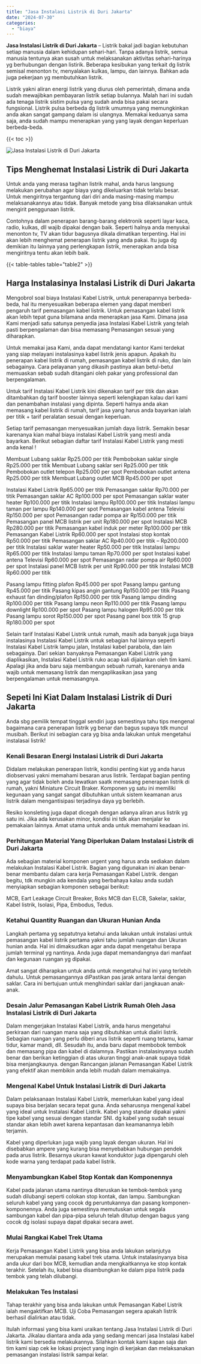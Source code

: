 ```yaml
---
title: "Jasa Instalasi Listrik di Duri Jakarta"
date: "2024-07-30"
categories: 
  - "biaya"
---
```


**Jasa Instalasi Listrik di Duri Jakarta** – Listrik bakal jadi bagian kebutuhan setiap manusia dalam kehidupan sehari-hari. Tanpa adanya listrik, semua manusia tentunya akan susah untuk melaksanakan aktivitas sehari-harinya yg berhubungan dengan listirik. Beberapa kesibukan yang terkait dg listrik semisal menonton tv, menyalakan kulkas, lampu, dan lainnya. Bahkan ada juga pekerjaan yg membutuhkan listrik.

Listrik yakni aliran energi listrik yang diurus oleh pemerintah, dimana anda sudah mewajibkan pembayaran listrik setiap bulannya. Malah hari ini sudah ada tenaga listrik sistim pulsa yang sudah anda bisa pakai secara fungsional. Listrik pulsa berbeda dg listrik umumnya yang memungkinkan anda akan sangat gampang dalam isi ulangnya. Memakai keduanya sama saja, anda sudah mampu menerapkan yang yang layak dengan keperluan berbeda-beda.

{{< toc >}}

![Jasa Instalasi Listrik di Duri Jakarta](/images/instalasi-listrik-murah39.png)

## Tips Menghemat Instalasi Listrik di Duri Jakarta

Untuk anda yang merasa tagihan listrik mahal, anda harus langsung melakukan perubahan agar biaya yang dikeluarkan tidak terlalu besar. Untuk mengiritnya tergantung dari diri anda masing-masing mampu melaksanakannya atau tidak. Banyak metode yang bisa dilaksanakan untuk mengirit penggunaan listrik.

Contohnya dalam penerapan barang-barang elektronik seperti layar kaca, radio, kulkas, dll wajib dipakai dengan baik. Seperti halnya anda menyukai menonton tv, TV akan tidur bagusnya dikala dimatikan terpenting. Hal ini akan lebih menghemat penerapan listrik yang anda pakai. Itu juga dg demikian itu lainnya yang perlengkapan listrik, menerapkan anda bisa mengiritnya tentu akan lebih baik.

{{< table-tables table="table2" >}}

## Harga Instalasinya Instalasi Listrik di Duri Jakarta

Mengobrol soal biaya Instalasi Kabel Listrik, untuk penerapannya berbeda-beda, hal itu menyesuaikan beberapa elemen yang dapat memberi pengaruh tarif pemasangan kabel listrik. Untuk pemasangan kabel listrik akan lebih tepat guna bilamana anda menerapkan jasa Kami. Dimana jasa Kami menjadi satu satunya penyedia jasa Instalasi Kabel Listrik yang telah pasti berpengalaman dan bisa memasang Pemasangan sesuai yang diharapkan.

Untuk memakai jasa Kami, anda dapat mendatangi kantor Kami terdekat yang siap melayani instalasinya kabel listrik jenis apapun. Apakah itu penerapan kabel listrik di rumah, pemasangan kabel listrik di ruko, dan lain sebagainya. Cara pelayanan yang dikasih pastinya akan betul-betul memuaskan sebab sudah ditangani oleh pakar yang professional dan berpengalaman.

Untuk tarif Instalasi Kabel Listrik kini dikenakan tarif per titik dan akan ditambahkan dg tarif booster lainnya seperti kelengkapan kalau dari kami dan penambahan instalasi yang dipinta. Seperti halnya anda akan memasang kabel listrik di rumah, tarif jasa yang harus anda bayarkan ialah per titik + tarif peralatan sesuai dengan keperluan.

Setiap tarif pemasangan menyesuaikan jumlah daya listrik. Semakin besar karenanya kian mahal biaya instalasi Kabel Listrik yang mesti anda bayarkan. Berikut sebagian daftar tarif Instalasi Kabel Listrik yang mesti anda kenal !

Membuat Lubang saklar Rp25.000 per titik Pembobokan saklar single Rp25.000 per titik Membuat Lubang saklar seri Rp25.000 per titik Pembobokan outlet telepon Rp25.000 per spot Pembobokan outlet antena Rp25.000 per titik Membuat Lubang outlet MCB Rp45.000 per spot

Instalasi Kabel Listrik Rp65.000 per titik Pemasangan saklar Rp70.000 per titik Pemasangan saklar AC Rp100.000 per spot Pemasangan saklar water heater Rp100.000 per titik Instalasi lampu Rp100.000 per titik Instalasi lampu taman per lampu Rp140.000 per spot Pemasangan kabel antena Televisi Rp150.000 per spot Pemasangan radar pompa air Rp150.000 per titik Pemasangan panel MCB listrik per unit Rp180.000 per spot Instalasi MCB Rp280.000 per titik Pemasangan kabel induk per meter Rp100.000 per titik Pemasangan Kabel Listrik Rp60.000 per spot Instalasi stop kontak Rp50.000 per titik Pemasangan saklar AC Rp40.000 per titik – Rp200.000 per titik Instalasi saklar water heater Rp50.000 per titik Instalasi lampu Rp65.000 per titik Instalasi lampu taman Rp70.000 per spot Instalasi kabel antena Televisi Rp60.000 per spot Pemasangan radar pompa air Rp60.000 per spot Instalasi panel MCB listrik per unit Rp90.000 per titik Instalasi MCB Rp60.000 per titik

Pasang lampu fitting plafon Rp45.000 per spot Pasang lampu gantung Rp45.000 per titik Pasang kipas angin gantung Rp150.000 per titik Pasang exhaust fan dinding/plafon Rp150.000 per titik Pasang lampu dinding Rp100.000 per titik Pasang lampu neon Rp110.000 per titik Pasang lampu downlight Rp100.000 per spot Pasang lampu halogen Rp95.000 per titik Pasang lampu sorot Rp150.000 per spot Pasang panel box titik 15 grup Rp180.000 per spot

Selain tarif Instalasi Kabel Listrik untuk rumah, masih ada banyak juga biaya instalasinya Instalasi Kabel Listrik untuk sebagian hal lainnya seperti Instalasi Kabel Listrik lampu jalan, Instalasi kabel parabola, dan lain sebagainya. Dari sekian banyaknya Pemasangan Kabel Listrik yang diaplikasikan, Instalasi Kabel Listrik ruko acap kali dijalankan oleh tim kami. Apalagi jika anda baru saja membangun sebuah rumah, karenanya anda wajib untuk memasang listrik dan mengaplikasikan jasa yang berpengalaman untuk memasangnya.

## Sepeti Ini Kiat Dalam Instalasi Listrik di Duri Jakarta


Anda sbg pemilik tempat tinggal sendiri juga semestinya tahu tips mengenal bagaimana cara penerapan listrik yg benar dan bagus supaya tdk muncul musibah. Berikut ini sebagian cara yg bisa anda lakukan untuk mengetahui instalasai listrik!

### Kenali Besaran Energi Instalasi Listrik di Duri Jakarta

Didalam melakukan penerapan listrik, kondisi penting kiat yg anda harus diobservasi yakni memahami besaran arus listrik. Terdapat bagian penting yang agar tidak boleh anda lewatkan saatk memasang penerapan listrik di rumah, yakni Miniature Circuit Braker. Komponen yg satu ini memiliki kegunaan yang sangat sangat dibutuhkan untuk sistem keamanan arus listrik dalam mengantisipasi terjadinya daya yg berlebih.

Resiko konsleting juga dapat dicegah dengan adanya aliran arus listrik yg satu ini. Jika ada kerusakan minor, kondisi ini tdk akan menjalar ke pemakaian lainnya. Amat utama untuk anda untuk memahami keadaan ini.

### Perhitungan Material Yang Diperlukan Dalam Instalasi Listrik di Duri Jakarta

Ada sebagian material komponen urgent yang harus anda sediakan dalam melakukan Instalasi Kabel Listrik. Bagian yang digunakan ini akan benar-benar membantu dalam cara kerja Pemasangan Kabel Listrik. dengan begitu, tdk mungkin ada kendala yang berbahaya kalau anda sudah menyiapkan sebagian komponen sebagai berikut:

MCB, Eart Leakage Circuit Breaker, Boks MCB dan ELCB, Sakelar, saklar, Kabel listrik, Isolasi, Pipa, Embodus, Tedus.

### Ketahui Quantity Ruangan dan Ukuran Hunian Anda

Langkah pertama yg sepatutnya ketahui anda lakukan untuk instalasi untuk pemasangan kabel listrik pertama yakni tahu jumlah ruangan dan Ukuran hunian anda. Hal ini dimaksudkan agar anda dapat mengetahui berapa jumlah terminal yg nantinya. Anda juga dapat memandangnya dari manfaat dan kegunaan ruangan yg dipakai.

Amat sangat diharapkan untuk anda untuk mengetahui hal ini yang terlebih dahulu. Untuk pemasangannya diPastikan pas jarak antara lantai dengan saklar. Cara ini bertujuan untuk menghindari saklar dari jangkauan anak-anak.

### Desain Jalur Pemasangan Kabel Listrik Rumah Oleh Jasa Instalasi Listrik di Duri Jakarta

Dalam mengerjakan Instalasi Kabel Listrik, anda harus mengetahui perkiraan dari ruangan mana saja yang dibutuhkan untuk dialiri listrik. Sebagian ruangan yang perlu diberi arus listrik seperti ruang tetamu, kamar tidur, kamar mandi, dll. Sesudah itu, anda baru dapat membobok tembok dan memasang pipa dan kabel di dalamnya. Pastikan instalasinyanya sudah benar dan berikan ketinggian di atas ukuran tinggi anak-anak supaya tidak bisa menjangkaunya. dengan Rancangan jalanan Pemasangan Kabel Listrik yang efektif akan membikin anda lebih mudah dalam memakainya.

### Mengenal Kabel Untuk Instalasi Listrik di Duri Jakarta

Dalam pelaksanaan Instalasi Kabel Listrik, memerlukan kabel yang ideal supaya bisa berjalan secara tepat guna. Anda seharusnya mengenal kabel yang ideal untuk Instalasi Kabel Listrik. Kabel yang standar dipakai yakni tipe kabel yang sesuai dengan standar SNI. dg kabel yang sudah sesuai standar akan lebih awet karena kepantasan dan keamanannya lebih terjamin.

Kabel yang diperlukan juga wajib yang layak dengan ukuran. Hal ini disebabkan ampere yang kurang bisa menyebabkan hubungan pendek pada arus listrik. Besarnya ukuran kawat konduktor juga dipengaruhi oleh kode warna yang terdapat pada kabel listrik.

### Menyambungkan Kabel Stop Kontak dan Komponennya

Kabel pada jalanan utama nantinya diteruskan ke tembok-tembok yang sudah dilubangi seperti colokan stop kontak, dan lampu. Sambungkan seluruh kabel yang yang cocok dg peruntukannya dan pasang komponen-komponennya. Anda juga semestinya memutuskan untuk segala sambungan kabel dan pipa-pipa seluruh telah ditutup dengan bagus yang cocok dg isolasi supaya dapat dipakai secara awet.

### Mulai Rangkai Kabel Trek Utama

Kerja Pemasangan Kabel Listrik yang bisa anda lakukan selanjutya merupakan memulai pasang kabel trek utama. Untuk instalasinyanya bisa anda ukur dari box MCB, kemudian anda mengkaitkannya ke stop kontak terakhir. Setelah itu, kabel bisa disambungkan ke dalam pipa listrik pada tembok yang telah dilubangi.

### Melakukan Tes Instalasi

Tahap terakhir yang bisa anda lakukan untuk Pemasangan Kabel Listrik ialah mengaktifkan MCB. Uji Coba Pemasangan segera apakah listrik berhasil dialirkan atau tidak.

Itulah informasi yang bisa kami uraikan tentang Jasa Instalasi Listrik di Duri Jakarta. Jikalau diantara anda ada yang sedang mencari jasa Instalasi kabel listrik kami bersedia melakukannya. Silahkan kontak kami kapan saja dan tim kami siap cek ke lokasi project yang ingin di kerjakan dan melaksanakan pemasangan instalasi listrik sampai kelar.
